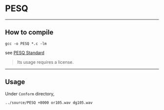 # PESQ

----
## How to compile
`gcc -o PESQ *.c -lm`

see [PESQ Standard](https://www.itu.int/rec/T-REC-P.862/en)

> Its usage requires a license. 

----
## Usage
Under `Conform` directory,

`../source/PESQ +8000 or105.wav dg105.wav`

